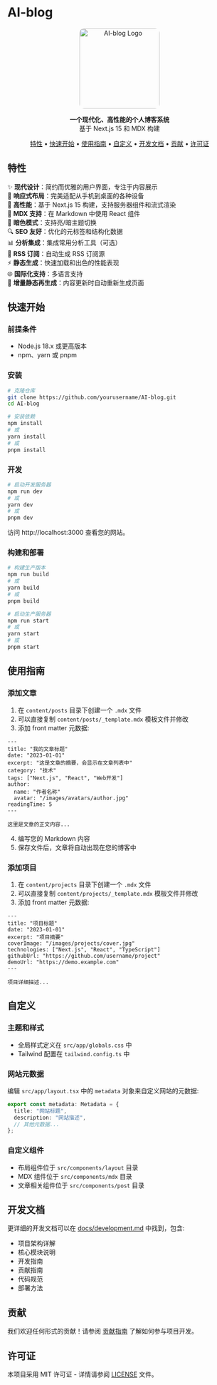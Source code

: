 # AI-blog

<p align="center">
  <img src="public/images/logo.png" alt="AI-blog Logo" width="180" height="180" style="border-radius: 10px;"/>
</p>

<p align="center">
  <b>一个现代化、高性能的个人博客系统</b><br>
  基于 Next.js 15 和 MDX 构建
</p>

<p align="center">
  <a href="#特性">特性</a> •
  <a href="#快速开始">快速开始</a> •
  <a href="#使用指南">使用指南</a> •
  <a href="#自定义">自定义</a> •
  <a href="#开发文档">开发文档</a> •
  <a href="#贡献">贡献</a> •
  <a href="#许可证">许可证</a>
</p>

## 特性

✨ **现代设计**：简约而优雅的用户界面，专注于内容展示  
📱 **响应式布局**：完美适配从手机到桌面的各种设备  
🚀 **高性能**：基于 Next.js 15 构建，支持服务器组件和流式渲染  
📝 **MDX 支持**：在 Markdown 中使用 React 组件  
🌙 **暗色模式**：支持亮/暗主题切换  
🔍 **SEO 友好**：优化的元标签和结构化数据  
📊 **分析集成**：集成常用分析工具（可选）  
📰 **RSS 订阅**：自动生成 RSS 订阅源  
⚡ **静态生成**：快速加载和出色的性能表现  
🌐 **国际化支持**：多语言支持  
🔄 **增量静态再生成**：内容更新时自动重新生成页面  

## 快速开始

### 前提条件

- Node.js 18.x 或更高版本
- npm、yarn 或 pnpm

### 安装

```bash
# 克隆仓库
git clone https://github.com/yourusername/AI-blog.git
cd AI-blog

# 安装依赖
npm install
# 或
yarn install
# 或
pnpm install
```

### 开发

```bash
# 启动开发服务器
npm run dev
# 或
yarn dev
# 或
pnpm dev
```

访问 http://localhost:3000 查看您的网站。

### 构建和部署

```bash
# 构建生产版本
npm run build
# 或
yarn build
# 或
pnpm build

# 启动生产服务器
npm run start
# 或
yarn start
# 或
pnpm start
```

## 使用指南

### 添加文章

1. 在 `content/posts` 目录下创建一个 `.mdx` 文件
2. 可以直接复制 `content/posts/_template.mdx` 模板文件并修改
3. 添加 front matter 元数据:

```mdx
---
title: "我的文章标题"
date: "2023-01-01"
excerpt: "这是文章的摘要，会显示在文章列表中"
category: "技术"
tags: ["Next.js", "React", "Web开发"]
author:
  name: "作者名称"
  avatar: "/images/avatars/author.jpg"
readingTime: 5
---

这里是文章的正文内容...
```

4. 编写您的 Markdown 内容
5. 保存文件后，文章将自动出现在您的博客中

### 添加项目

1. 在 `content/projects` 目录下创建一个 `.mdx` 文件
2. 可以直接复制 `content/projects/_template.mdx` 模板文件并修改
3. 添加 front matter 元数据:

```mdx
---
title: "项目标题"
date: "2023-01-01"
excerpt: "项目摘要"
coverImage: "/images/projects/cover.jpg"
technologies: ["Next.js", "React", "TypeScript"]
githubUrl: "https://github.com/username/project"
demoUrl: "https://demo.example.com"
---

项目详细描述...
```

## 自定义

### 主题和样式

- 全局样式定义在 `src/app/globals.css` 中
- Tailwind 配置在 `tailwind.config.ts` 中

### 网站元数据

编辑 `src/app/layout.tsx` 中的 `metadata` 对象来自定义网站的元数据:

```typescript
export const metadata: Metadata = {
  title: "网站标题",
  description: "网站描述",
  // 其他元数据...
};
```

### 自定义组件

- 布局组件位于 `src/components/layout` 目录
- MDX 组件位于 `src/components/mdx` 目录
- 文章相关组件位于 `src/components/post` 目录

## 开发文档

更详细的开发文档可以在 [docs/development.md](docs/development.md) 中找到，包含:

- 项目架构详解
- 核心模块说明
- 开发指南
- 贡献指南
- 代码规范
- 部署方法

## 贡献

我们欢迎任何形式的贡献！请参阅 [贡献指南](docs/development.md#贡献指南) 了解如何参与项目开发。

## 许可证

本项目采用 MIT 许可证 - 详情请参阅 [LICENSE](LICENSE) 文件。
